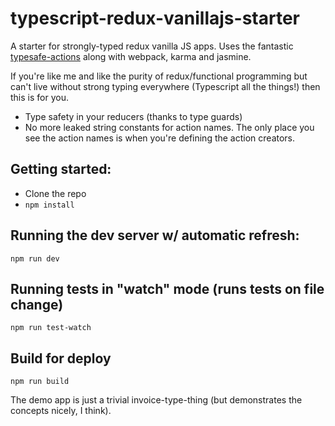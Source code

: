 # typescript-redux-vanillajs-starter
A starter for strongly-typed redux vanilla JS apps. Uses the fantastic [typesafe-actions](https://github.com/piotrwitek/typesafe-actions) along with webpack, karma and jasmine.

If you're like me and like the purity of redux/functional programming but can't live without strong typing everywhere (Typescript all the things!) then this is for you.

* Type safety in your reducers (thanks to type guards)
* No more leaked string constants for action names. The only place you see the action names is when you're defining the action creators.

## Getting started:
- Clone the repo
- `npm install`

## Running the dev server w/ automatic refresh:
`npm run dev`

## Running tests in "watch" mode (runs tests on file change)
`npm run test-watch`

## Build for deploy
`npm run build`

The demo app is just a trivial invoice-type-thing (but demonstrates the concepts nicely, I think).
